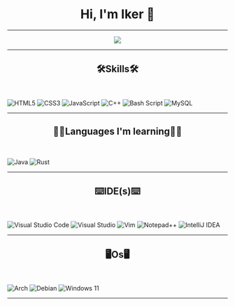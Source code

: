 <h1 align="center">Hi, I'm Iker 👋</h1>

<hr/>

<p align="center">
 <img src="https://github-readme-stats-eight-theta.vercel.app/api/top-langs/?username=IkerOwO&layout=compact&langs_count=8&theme=radical&locale=en"/>
<hr/>

<h2 align="center">🛠️Skills🛠️</h2>
<br/>


 ![HTML5](https://img.shields.io/badge/html5-%23E34F26.svg?style=for-the-badge&logo=html5&logoColor=white)
 ![CSS3](https://img.shields.io/badge/css3-%231572B6.svg?style=for-the-badge&logo=css3&logoColor=white)
 ![JavaScript](https://img.shields.io/badge/javascript-%23323330.svg?style=for-the-badge&logo=javascript&logoColor=%23F7DF1E)
 ![C++](https://img.shields.io/badge/c++-%2300599C.svg?style=for-the-badge&logo=c%2B%2B&logoColor=white)
 ![Bash Script](https://img.shields.io/badge/bash_script-%23121011.svg?style=for-the-badge&logo=gnu-bash&logoColor=white)
 ![MySQL](https://img.shields.io/badge/mysql-4479A1.svg?style=for-the-badge&logo=mysql&logoColor=white)


<hr/>

<h2 align="center">👨‍💻Languages I'm learning👨‍💻</h2>
<br/>


 ![Java](https://img.shields.io/badge/java-%23ED8B00.svg?style=for-the-badge&logo=openjdk&logoColor=white)
 ![Rust](https://img.shields.io/badge/rust-%23000000.svg?style=for-the-badge&logo=rust&logoColor=white)


<hr/>

<h2 align="center">⌨️IDE(s)⌨️</h2>
<br/>


   ![Visual Studio Code](https://img.shields.io/badge/Visual%20Studio%20Code-0078d7.svg?style=for-the-badge&logo=visual-studio-code&logoColor=white)
   ![Visual Studio](https://img.shields.io/badge/Visual%20Studio-5C2D91.svg?style=for-the-badge&logo=visual-studio&logoColor=white)
   ![Vim](https://img.shields.io/badge/VIM-%2311AB00.svg?style=for-the-badge&logo=vim&logoColor=white)
   ![Notepad++](https://img.shields.io/badge/Notepad++-90E59A.svg?style=for-the-badge&logo=notepad%2b%2b&logoColor=black)
   ![IntelliJ IDEA](https://img.shields.io/badge/IntelliJIDEA-000000.svg?style=for-the-badge&logo=intellij-idea&logoColor=white)


<hr/>

<h2 align="center"> 🖥️Os🖥️ </h2>
</br>


 ![Arch](https://img.shields.io/badge/Arch%20Linux-1793D1?logo=arch-linux&logoColor=fff&style=for-the-badge)
 ![Debian](https://img.shields.io/badge/Debian-D70A53?style=for-the-badge&logo=debian&logoColor=white)
 ![Windows 11](https://img.shields.io/badge/Windows%2011-%230079d5.svg?style=for-the-badge&logo=Windows%2011&logoColor=white)

<hr/>


